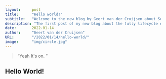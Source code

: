 ```yaml
---
layout:     post 
title:      "Hello world!"
subtitle:   "Welcome to the new blog by Geert van der Cruijsen about Software development"
description: "The first post of my new blog about the fully lifecycle of software development"
date:       2022-01-14
author:     "Geert van der Cruijsen"
URL:        "/2022/01/14/hello-world/"
image:      "img/circle.jpg"
---
```


> “Yeah It's on. ”


## Hello World!